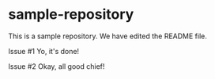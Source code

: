 # sample-repository
This is a sample repository.
We have edited the README file.

Issue #1
Yo, it's done!

Issue #2
Okay, all good chief!